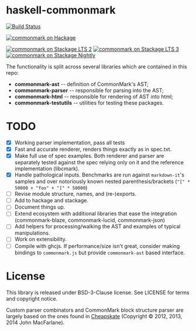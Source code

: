 # haskell-commonmark

[![Build Status](https://travis-ci.org/zudov/haskell-commonmark.svg?branch=master)](https://travis-ci.org/zudov/haskell-commonmark)

[![commonmark on Hackage](https://img.shields.io/hackage/v/commonmark.svg)](http://hackage.haskell.org/package/commonmark)

[![commonmark on Stackage LTS 2](http://stackage.org/package/commonmark/badge/lts-2)](http://stackage.org/lts-2/package/commonmark)
[![commonmark on Stackage LTS 3](http://stackage.org/package/commonmark/badge/lts-3)](http://stackage.org/lts-3/package/commonmark)
[![commonmark on Stackage Nightly](http://stackage.org/package/commonmark/badge/nightly)](http://stackage.org/nightly/package/commonmark)

The functionality is split across several libraries which are contained in this
repo:

- **commonmark-ast** -- definition of CommonMark's AST;
- **commonmark-parser** -- responsible for parsing into the AST;
- **commonmark-html** -- responsible for rendering of AST into html;
- **commonmark-testutils** -- utilities for testing these packages.

# TODO

- [X] Working parser implementation, pass all tests
- [X] Fast and accurate renderer, renders things exactly as in spec.txt.
- [X] Make full use of spec examples.
      Both renderer and parser are separately tested against the spec relying only on it
	  and the reference implementation (libcmark).
- [X] Handle pathological inputs. Benchmarks are run against `markdown-it`'s samples
      and over notoriously known nested parenthesis/brackets (`"[" * 50000 + "foo" + "]" * 50000`)
- [ ] Revise module structure, names, and (re-)exports.
- [ ] Add to hackage and stackage.
- [ ] Document things up.
- [ ] Extend ecosystem with additional libraries that ease the integration
      (commonmark-blaze, commonmark-lucid, commonmark-json)
- [ ] Add helpers for processing/walking the AST and examples of typical manipulations.
- [ ] Work on extensibility.
- [ ] Compile with ghcjs. If performance/size isn't great, consider making bindings to
      `commonmark.js` but provide `commonmark-ast` based interface.

# License

This library is released under BSD-3-Clause license. See LICENSE for terms and copyright notice.

Custom parser combinators and CommonMark block structure parser are largely based on the ones found
in [Cheapskate](https://github.com/jgm/cheapskate) (Copyright © 2012, 2013, 2014 John MacFarlane).

